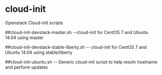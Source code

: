 # cloud-init
Openstack Cloud-init scripts


##cloud-init-devstack-master.sh	
--cloud-init for CentOS 7 and Ubuntu 14.04 using master

##cloud-init-devstack-stable-liberty.sh	
-- cloud-init for CentOS 7 and Ubuntu 14.04 using stable/liberty

##cloud-init-ubuntu.sh
-- Generic cloud-init script to help resolv hostname and perform updates
